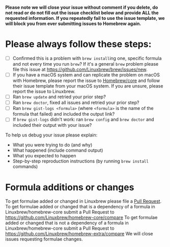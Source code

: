 **Please note we will close your issue without comment if you delete, do not read or do not fill out the issue checklist below and provide ALL the requested information. If you repeatedly fail to use the issue template, we will block you from ever submitting issues to Homebrew again.**

# Please always follow these steps:
- [ ] Confirmed this is a problem with `brew install`ing one, specific formula and not every time you run `brew`? If it's a general `brew` problem please file this issue at https://github.com/Linuxbrew/brew/issues/new.
- [ ] If you have a macOS system and can replicate the problem on macOS with Homebrew, please report the issue to [Homebrew/core](https://github.com/Homebrew/homebrew-core) and follow their issue template from your macOS system. If you are unsure, please report the issue to Linuxbrew.
- [ ] Ran `brew update` and retried your prior step?
- [ ] Ran `brew doctor`, fixed all issues and retried your prior step?
- [ ] Ran `brew gist-logs <formula>` (where `<formula>` is the name of the formula that failed) and included the output link?
- [ ] If `brew gist-logs` didn't work: ran `brew config` and `brew doctor` and included their output with your issue?

To help us debug your issue please explain:
- What you were trying to do (and why)
- What happened (include command output)
- What you expected to happen
- Step-by-step reproduction instructions (by running `brew install` commands)

# Formula additions or changes
To get formulae added or changed in Linuxbrew please file a [Pull Request](https://github.com/Linuxbrew/homebrew-core/blob/master/CONTRIBUTING.md).
To get formulae added or changed that is a dependency of a formula in Linuxbrew/homebrew-core submit a Pull Request to https://github.com/Linuxbrew/homebrew-core/compare
To get formulae added or changed that is not a dependency of a formula in Linuxbrew/homebrew-core submit a Pull Request to https://github.com/Linuxbrew/homebrew-extra/compare
We will close issues requesting formulae changes.
